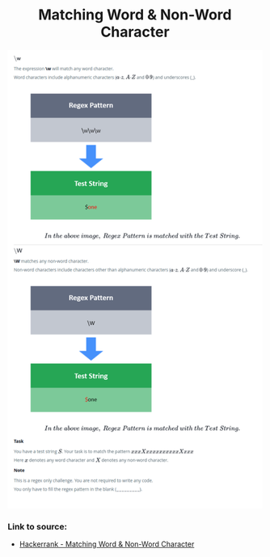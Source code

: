 <h1 align="center">Matching Word & Non-Word Character</h1>

![alt text](https://raw.githubusercontent.com/matthew01lokiet/Github-repos-images/main/Other/Regex/soqGKAWu_o.png)

### Link to source: 
- <a href="https://www.hackerrank.com/challenges/matching-word-non-word/problem">Hackerrank - Matching Word & Non-Word Character</a>

